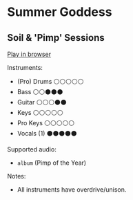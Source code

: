 # Summer Goddess

## Soil & 'Pimp' Sessions


[Play in browser](http://pages.cs.wisc.edu/~tolly/customs/soil-and-pimp-sessions/summer-goddess)

Instruments:

  * (Pro) Drums ⚪️⚪️⚪️⚪️⚪️
  * Bass ⚪️⚪️⚫️⚫️⚫️
  * Guitar ⚪️⚪️⚪️⚫️⚫️
  * Keys ⚪️⚪️⚪️⚪️⚪️
  * Pro Keys ⚪️⚪️⚪️⚪️⚪️
  * Vocals (1) ⚫️⚫️⚫️⚫️⚫️

Supported audio:

  * `album` (Pimp of the Year)

Notes:

  * All instruments have overdrive/unison.

